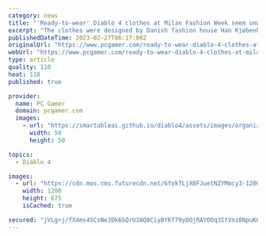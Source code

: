 ```yaml
---
category: news
title: "'Ready-to-wear' Diablo 4 clothes at Milan Fashion Week seem unwearable, have nothing to do with Diablo 4"
excerpt: "The clothes were designed by Danish fashion house Han Kjøbenhavn, and centred around a theme of \"hell as a beautiful place\". The brand's creative director, Jannik Wikkelsø Davidsen, said the match-up ..."
publishedDateTime: 2023-02-27T06:17:00Z
originalUrl: "https://www.pcgamer.com/ready-to-wear-diablo-4-clothes-at-milan-fashion-week-seem-unwearable-have-nothing-to-do-with-diablo-4/"
webUrl: "https://www.pcgamer.com/ready-to-wear-diablo-4-clothes-at-milan-fashion-week-seem-unwearable-have-nothing-to-do-with-diablo-4/"
type: article
quality: 110
heat: 110
published: true

provider:
  name: PC Gamer
  domain: pcgamer.com
  images:
    - url: "https://smartableai.github.io/diablo4/assets/images/organizations/pcgamer.com-50x50.jpg"
      width: 50
      height: 50

topics:
  - Diablo 4

images:
  - url: "https://cdn.mos.cms.futurecdn.net/6fokTLjX6FJuetNZYMmcy3-1200-80.jpg"
    width: 1200
    height: 675
    isCached: true

secured: "jVLg+j/fX4ms4SCsNeJDk6SQrU3AQ8CiyBYKf79yUOjRAYOOq3ItVnz8NpuK8l1Bphhsk6y0cAXj/MpAao/I4dJMESI8nV7lZc92iM2nGKSniil0GNrTIW5CTvHGr1nhKYy+bE5gvX7NgB394cxdSCcpC1foWeQOF/yS2NlLHzlYXiUjLq1SoGMmxI1D907vWs81RXK1D+V4gw4MGoZTwD+7f11cXN3mg7EFUgXhJ9R0SNI650JqsWwbjK3lZ/b9axPZUBZ0GSsU8WtwTV9XkqYd5Gvka+naCl3fQOw05Fmb7kqP9hxjQC0qTb9A70ERGwYU1sxsabBkBqCjHdIN0/72F5f1QR3uJ6aUpEYlnm8=;ym6+VtUgiDV41JAbf5FxFg=="
---
```


